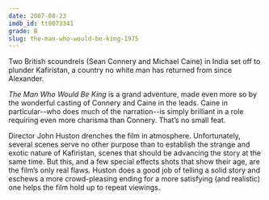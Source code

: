 ```yaml
---
date: 2007-08-23
imdb_id: tt0073341
grade: B
slug: the-man-who-would-be-king-1975
---
```


Two British scoundrels (Sean Connery and Michael Caine) in India set off to plunder Kafiristan, a country no white man has returned from since Alexander.

_The Man Who Would Be King_ is a grand adventure, made even more so by the wonderful casting of Connery and Caine in the leads. Caine in particular--who does much of the narration--is simply brilliant in a role requiring even more charisma than Connery. That’s no small feat.

Director John Huston drenches the film in atmosphere. Unfortunately, several scenes serve no other purpose than to establish the strange and exotic nature of Kafiristan, scenes that should be advancing the story at the same time. But this, and a few special effects shots that show their age, are the film’s only real flaws. Huston does a good job of telling a solid story and eschews a more crowd-pleasing ending for a more satisfying (and realistic) one helps the film hold up to repeat viewings.
